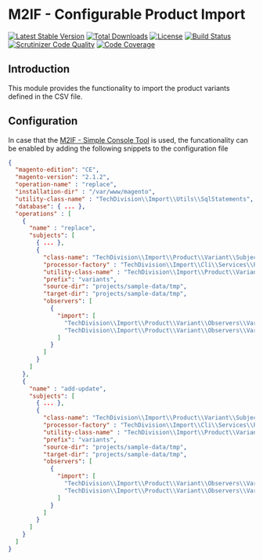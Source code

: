 # M2IF - Configurable Product Import

[![Latest Stable Version](https://img.shields.io/packagist/v/techdivision/import-product-variant.svg?style=flat-square)](https://packagist.org/packages/techdivision/import-product-variant) 
 [![Total Downloads](https://img.shields.io/packagist/dt/techdivision/import-product-variant.svg?style=flat-square)](https://packagist.org/packages/techdivision/import-product-variant)
 [![License](https://img.shields.io/packagist/l/techdivision/import-product-variant.svg?style=flat-square)](https://packagist.org/packages/techdivision/import-product-variant)
 [![Build Status](https://img.shields.io/travis/techdivision/import-product-variant/master.svg?style=flat-square)](http://travis-ci.org/techdivision/import-product-variant)
 [![Scrutinizer Code Quality](https://img.shields.io/scrutinizer/g/techdivision/import-product-variant/master.svg?style=flat-square)](https://scrutinizer-ci.com/g/techdivision/import-product-variant/?branch=master) [![Code Coverage](https://img.shields.io/scrutinizer/coverage/g/techdivision/import-product-variant/master.svg?style=flat-square)](https://scrutinizer-ci.com/g/techdivision/import-product-variant/?branch=master)

 ## Introduction

This module provides the functionality to import the product variants defined in the CSV file.

## Configuration

In case that the [M2IF - Simple Console Tool](https://github.com/techdivision/import-cli-simple) 
is used, the funcationality can be enabled by adding the following snippets to the configuration 
file

```json
{
  "magento-edition": "CE",
  "magento-version": "2.1.2",
  "operation-name" : "replace",
  "installation-dir" : "/var/www/magento",
  "utility-class-name" : "TechDivision\\Import\\Utils\\SqlStatements",
  "database": { ... },
  "operations" : [
    {
      "name" : "replace",
      "subjects": [
        { ... },
        {
          "class-name": "TechDivision\\Import\\Product\\Variant\\Subjects\\VariantSubject",
          "processor-factory" : "TechDivision\\Import\\Cli\\Services\\ProductVariantProcessorFactory",
          "utility-class-name" : "TechDivision\\Import\\Product\\Variant\\Utils\\SqlStatements",
          "prefix": "variants",
          "source-dir": "projects/sample-data/tmp",
          "target-dir": "projects/sample-data/tmp",
          "observers": [
            {
              "import": [
                "TechDivision\\Import\\Product\\Variant\\Observers\\VariantObserver",
                "TechDivision\\Import\\Product\\Variant\\Observers\\VariantSuperAttributeObserver"
              ]
            }
          ]
        }
      ]
    },
    {
      "name" : "add-update",
      "subjects": [
        { ... },
        {
          "class-name": "TechDivision\\Import\\Product\\Variant\\Subjects\\VariantSubject",
          "processor-factory" : "TechDivision\\Import\\Cli\\Services\\ProductVariantProcessorFactory",
          "utility-class-name" : "TechDivision\\Import\\Product\\Variant\\Utils\\SqlStatements",
          "prefix": "variants",
          "source-dir": "projects/sample-data/tmp",
          "target-dir": "projects/sample-data/tmp",
          "observers": [
            {
              "import": [
                "TechDivision\\Import\\Product\\Variant\\Observers\\VariantUpdateObserver",
                "TechDivision\\Import\\Product\\Variant\\Observers\\VariantSuperAttributeUpdateObserver"
              ]
            }
          ]
        }
      ]
    }
  ]
}
```